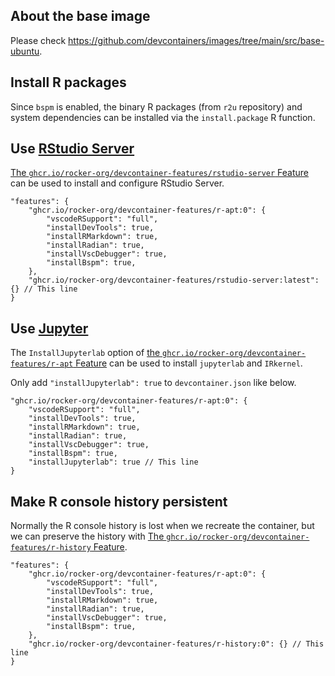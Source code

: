 <!-- markdownlint-disable MD041 -->

## About the base image

Please check <https://github.com/devcontainers/images/tree/main/src/base-ubuntu>.

## Install R packages

Since `bspm` is enabled, the binary R packages (from `r2u` repository) and system dependencies can be installed
via the `install.package` R function.

## Use [RStudio Server](https://posit.co/products/open-source/rstudio-server/)

[The `ghcr.io/rocker-org/devcontainer-features/rstudio-server` Feature](https://github.com/rocker-org/devcontainer-features/tree/main/src/rstudio-server)
can be used to install and configure RStudio Server.

```jsonc
"features": {
    "ghcr.io/rocker-org/devcontainer-features/r-apt:0": {
        "vscodeRSupport": "full",
        "installDevTools": true,
        "installRMarkdown": true,
        "installRadian": true,
        "installVscDebugger": true,
        "installBspm": true,
    },
    "ghcr.io/rocker-org/devcontainer-features/rstudio-server:latest": {} // This line
}
```

## Use [Jupyter](https://jupyter.org/)

The `InstallJupyterlab` option of
[the `ghcr.io/rocker-org/devcontainer-features/r-apt` Feature](https://github.com/rocker-org/devcontainer-features/tree/main/src/r-apt)
can be used to install `jupyterlab` and `IRkernel`.

Only add `"installJupyterlab": true` to `devcontainer.json` like below.

```jsonc
"ghcr.io/rocker-org/devcontainer-features/r-apt:0": {
    "vscodeRSupport": "full",
    "installDevTools": true,
    "installRMarkdown": true,
    "installRadian": true,
    "installVscDebugger": true,
    "installBspm": true,
    "installJupyterlab": true // This line
}
```

## Make R console history persistent

Normally the R console history is lost when we recreate the container,
but we can preserve the history with
[The `ghcr.io/rocker-org/devcontainer-features/r-history` Feature](https://github.com/rocker-org/devcontainer-features/tree/main/src/r-history).

```jsonc
"features": {
    "ghcr.io/rocker-org/devcontainer-features/r-apt:0": {
        "vscodeRSupport": "full",
        "installDevTools": true,
        "installRMarkdown": true,
        "installRadian": true,
        "installVscDebugger": true,
        "installBspm": true,
    },
    "ghcr.io/rocker-org/devcontainer-features/r-history:0": {} // This line
}
```
